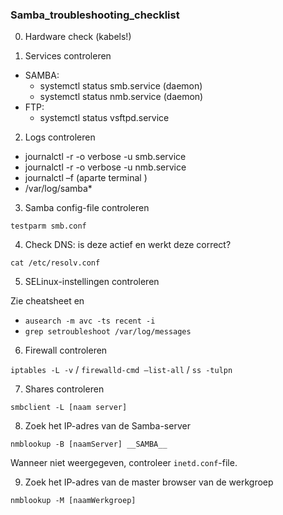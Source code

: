 ### Samba_troubleshooting_checklist

0) Hardware check (kabels!)

1) Services controleren

* SAMBA: 
    * systemctl status smb.service (daemon)
    * systemctl status nmb.service (daemon)
* FTP: 
    * systemctl status vsftpd.service

2) Logs controleren

*	journalctl -r -o verbose -u smb.service 
*	journalctl -r -o verbose -u nmb.service
*  journalctl –f (aparte terminal )
*  /var/log/samba*

3) Samba config-file controleren

`testparm smb.conf`

4) Check DNS: is deze actief en werkt deze correct?

`cat /etc/resolv.conf`

5) SELinux-instellingen controleren

Zie cheatsheet en
- `ausearch -m avc -ts recent -i`
- `grep setroubleshoot /var/log/messages`

6) Firewall controleren

`iptables -L -v` / `firewalld-cmd –list-all`  /  `ss -tulpn`

7) Shares controleren

`smbclient -L [naam server]`

8) Zoek het IP-adres van de Samba-server

`nmblookup -B [naamServer] __SAMBA__`

Wanneer niet weergegeven, controleer `inetd.conf`-file.

9) Zoek het IP-adres van de master browser van de werkgroep

`nmblookup -M [naamWerkgroep]`
